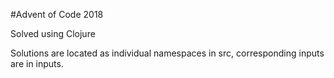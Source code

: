 #Advent of Code 2018

Solved using Clojure

Solutions are located as individual namespaces in src, corresponding inputs are in inputs.